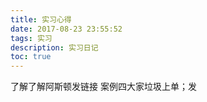 ```yaml
---
title: 实习心得
date: 2017-08-23 23:55:52
tags: 实习
description: 实习日记
toc: true
---
```


了解了解阿斯顿发链接
案例四大家垃圾上单；发
